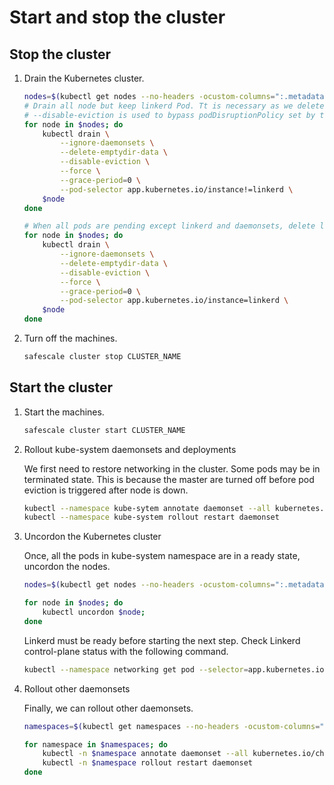 # Start and stop the cluster

## Stop the cluster

1. Drain the Kubernetes cluster.

    ```bash
    nodes=$(kubectl get nodes --no-headers -ocustom-columns=":.metadata.name" --selector='!node-role.kubernetes.io/master')
    # Drain all node but keep linkerd Pod. Tt is necessary as we delete pod so the newly created one get linkerd-proxy injected.
    # --disable-eviction is used to bypass podDisruptionPolicy set by the different operators.
    for node in $nodes; do
        kubectl drain \
            --ignore-daemonsets \
            --delete-emptydir-data \
            --disable-eviction \
            --force \
            --grace-period=0 \
            --pod-selector app.kubernetes.io/instance!=linkerd \
        $node   
    done

    # When all pods are pending except linkerd and daemonsets, delete linkerd pods too.
    for node in $nodes; do
        kubectl drain \
            --ignore-daemonsets \
            --delete-emptydir-data \
            --disable-eviction \
            --force \
            --grace-period=0 \
            --pod-selector app.kubernetes.io/instance=linkerd \
        $node
    done
    ```

2. Turn off the machines.

    ```Bash
    safescale cluster stop CLUSTER_NAME
    ```

## Start the cluster

1. Start the machines.

    ```Bash
    safescale cluster start CLUSTER_NAME
    ```

2. Rollout kube-system daemonsets and deployments

    We first need to restore networking in the cluster. Some pods may be in terminated state.
    This is because the master are turned off before pod eviction is triggered after node is down.
    <!-- 
    /!\ SafeScale does not support a stop delay between masters and nodes.
    Configuration can be made of kube-controller-manager. 
    Cf: https://kubernetes.io/docs/reference/command-line-tools-reference/kube-controller-manager
    - --pod-eviction-timeout
    - --node-monitor-period
    - --node-monitor-grace-period
    Kubespray configuration detailled in `collections/kubespray/docs/large-deployments.md`.
    -->

    ```Bash
    kubectl --namespace kube-sytem annotate daemonset --all kubernetes.io/change-cause="node restart" --overwrite=true
    kubectl --namespace kube-system rollout restart daemonset
    ```

3. Uncordon the Kubernetes cluster

    Once, all the pods in kube-system namespace are in a ready state, uncordon the nodes.

    ```Bash
    nodes=$(kubectl get nodes --no-headers -ocustom-columns=":.metadata.name" --selector='!node-role.kubernetes.io/master')

    for node in $nodes; do
        kubectl uncordon $node;
    done
    ```

    Linkerd must be ready before starting the next step. Check Linkerd control-plane status with the following command.

    ```Bash
    kubectl --namespace networking get pod --selector=app.kubernetes.io/instance=linkerd --watch
    ```

4. Rollout other daemonsets

    Finally, we can rollout other daemonsets.

    ```Bash
    namespaces=$(kubectl get namespaces --no-headers -ocustom-columns=":.metadata.name" --selector=kubernetes.io/metadata.name!=kube-system)

    for namespace in $namespaces; do
        kubectl -n $namespace annotate daemonset --all kubernetes.io/change-cause="node restart" --overwrite=true
        kubectl -n $namespace rollout restart daemonset
    done
    ```
